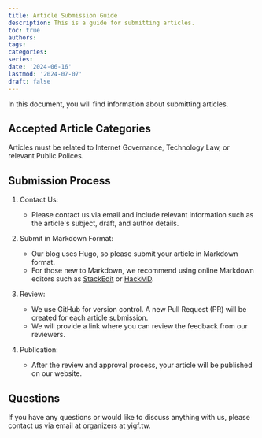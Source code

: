 ```yaml
---
title: Article Submission Guide
description: This is a guide for submitting articles.
toc: true
authors:
tags:
categories:
series:
date: '2024-06-16'
lastmod: '2024-07-07'
draft: false
---
```


In this document, you will find information about submitting articles.

## Accepted Article Categories

Articles must be related to Internet Governance, Technology Law, or relevant Public Polices.

## Submission Process

1. Contact Us:
   - Please contact us via email and include relevant information such as the article's subject, draft, and author details.

2. Submit in Markdown Format:
   - Our blog uses Hugo, so please submit your article in Markdown format.
   - For those new to Markdown, we recommend using online Markdown editors such as [StackEdit](https://stackedit.io/) or [HackMD](https://hackmd.io/).

3. Review:
   - We use GitHub for version control. A new Pull Request (PR) will be created for each article submission.
   - We will provide a link where you can review the feedback from our reviewers.

4. Publication:
   - After the review and approval process, your article will be published on our website.

## Questions

If you have any questions or would like to discuss anything with us, please contact us via email at organizers at yigf.tw.